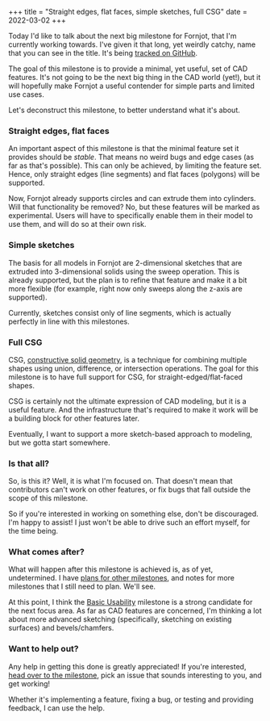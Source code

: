 +++
title = "Straight edges, flat faces, simple sketches, full CSG"
date  = 2022-03-02
+++

Today I'd like to talk about the next big milestone for Fornjot, that I'm currently working towards. I've given it that long, yet weirdly catchy, name that you can see in the title. It's being [tracked on GitHub][milestone].

The goal of this milestone is to provide a minimal, yet useful, set of CAD features. It's not going to be the next big thing in the CAD world (yet!), but it will hopefully make Fornjot a useful contender for simple parts and limited use cases.

Let's deconstruct this milestone, to better understand what it's about.


### Straight edges, flat faces

An important aspect of this milestone is that the minimal feature set it provides should be *stable*. That means no weird bugs and edge cases (as far as that's possible). This can only be achieved, by limiting the feature set. Hence, only straight edges (line segments) and flat faces (polygons) will be supported.

Now, Fornjot already supports circles and can extrude them into cylinders. Will that functionality be removed? No, but these features will be marked as experimental. Users will have to specifically enable them in their model to use them, and will do so at their own risk.


### Simple sketches

The basis for all models in Fornjot are 2-dimensional sketches that are extruded into 3-dimensional solids using the sweep operation. This is already supported, but the plan is to refine that feature and make it a bit more flexible (for example, right now only sweeps along the z-axis are supported).

Currently, sketches consist only of line segments, which is actually perfectly in line with this milestones.


### Full CSG

CSG, [constructive solid geometry](https://en.wikipedia.org/wiki/Constructive_solid_geometry), is a technique for combining multiple shapes using union, difference, or intersection operations. The goal for this milestone is to have full support for CSG, for straight-edged/flat-faced shapes.

CSG is certainly not the ultimate expression of CAD modeling, but it is a useful feature. And the infrastructure that's required to make it work will be a building block for other features later.

Eventually, I want to support a more sketch-based approach to modeling, but we gotta start somewhere.


### Is that all?

So, is this it? Well, it is what I'm focused on. That doesn't mean that contributors can't work on other features, or fix bugs that fall outside the scope of this milestone.

So if you're interested in working on something else, don't be discouraged. I'm happy to assist! I just won't be able to drive such an effort myself, for the time being.


### What comes after?

What will happen after this milestone is achieved is, as of yet, undetermined. I have [plans for other milestones](https://github.com/hannobraun/Fornjot/milestones), and notes for more milestones that I still need to plan. We'll see.

At this point, I think the [Basic Usability](https://github.com/hannobraun/Fornjot/milestone/2) milestone is a strong candidate for the next focus area. As far as CAD features are concerned, I'm thinking a lot about more advanced sketching (specifically, sketching on existing surfaces) and bevels/chamfers.


### Want to help out?

Any help in getting this done is greatly appreciated! If you're interested, [head over to the milestone][milestone], pick an issue that sounds interesting to you, and get working!

Whether it's implementing a feature, fixing a bug, or testing and providing feedback, I can use the help.


[milestone]: https://github.com/hannobraun/Fornjot/milestone/1
